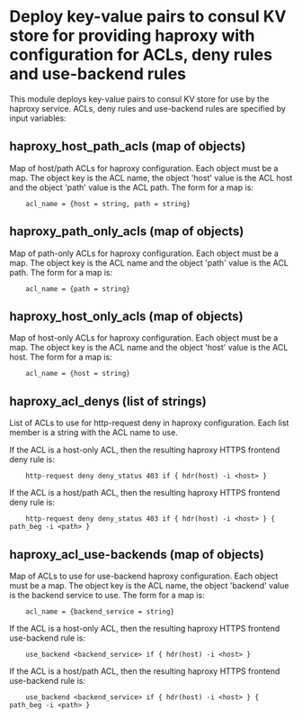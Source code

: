 # Deploy key-value pairs to consul KV store for providing haproxy with configuration for ACLs, deny rules and use-backend rules

This module deploys key-value pairs to consul KV store for use by the haproxy service. ACLs, deny rules and use-backend rules are specified by input variables:

## haproxy_host_path_acls (map of objects)

Map of host/path ACLs for haproxy configuration. Each object must be a map. The object key is the ACL name, the object 'host' value is the ACL host and the object 'path' value is the ACL path. The form for a map is:

        acl_name = {host = string, path = string}

## haproxy_path_only_acls (map of objects)

Map of path-only ACLs for haproxy configuration. Each object must be a map. The object key is the ACL name and the object 'path' value is the ACL path. The form for a map is:

        acl_name = {path = string}

## haproxy_host_only_acls (map of objects)

Map of host-only ACLs for haproxy configuration. Each object must be a map. The object key is the ACL name and the object 'host' value is the ACL host. The form for a map is:

        acl_name = {host = string}

## haproxy_acl_denys (list of strings)

List of ACLs to use for http-request deny in haproxy configuration. Each list member is a string with the ACL name to use.

If the ACL is a host-only ACL, then the resulting haproxy HTTPS frontend deny rule is:

        http-request deny deny_status 403 if { hdr(host) -i <host> }

If the ACL is a host/path ACL, then the resulting haproxy HTTPS frontend deny rule is:

        http-request deny deny_status 403 if { hdr(host) -i <host> } { path_beg -i <path> }

## haproxy_acl_use-backends (map of objects)

Map of ACLs to use for use-backend haproxy configuration. Each object must be a map. The object key is the ACL name, the object 'backend' value is the backend service to use. The form for a map is:

        acl_name = {backend_service = string}

If the ACL is a host-only ACL, then the resulting haproxy HTTPS frontend use-backend rule is:

        use_backend <backend_service> if { hdr(host) -i <host> }

If the ACL is a host/path ACL, then the resulting haproxy HTTPS frontend use-backend rule is:

        use_backend <backend_service> if { hdr(host) -i <host> } { path_beg -i <path> }
